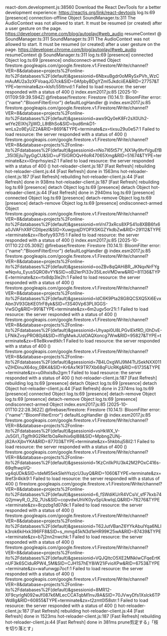 react-dom.development.js:38560 Download the React DevTools for a better development experience: https://reactjs.org/link/react-devtools
log.ts:69 [presence] connection-offline Object
SoundManager.ts:311 The AudioContext was not allowed to start. It must be resumed (or created) after a user gesture on the page. https://developer.chrome.com/blog/autoplay/#web_audio
resumeContext @ SoundManager.ts:311
SoundManager.ts:311 The AudioContext was not allowed to start. It must be resumed (or created) after a user gesture on the page. https://developer.chrome.com/blog/autoplay/#web_audio
resumeContext @ SoundManager.ts:311
log.ts:69 [presence] connected Object
log.ts:69 [presence] ondisconnect-armed Object
firestore.googleapis.com/google.firestore.v1.Firestore/Write/channel?VER=8&database=projects%2Fonline-ito%2Fdatabases%2F(default)&gsessionid=6NbxuBgdr0oMRySxPVh_WzCmAuMU2a3zXFVoaqJG7ck&SID=0AfpbyBDgYZmI5JkdciiEA&RID=27757&TYPE=terminate&zx=klsfc55ttnvd:1  Failed to load resource: the server responded with a status of 400 ()
index.esm2017.js:85 [2025-10-01T09:59:39.594Z]  @firebase/firestore: Firestore (10.14.1): BloomFilter error:  {"name":"BloomFilterError"}
defaultLogHandler @ index.esm2017.js:85
firestore.googleapis.com/google.firestore.v1.Firestore/Write/channel?VER=8&database=projects%2Fonline-ito%2Fdatabases%2F(default)&gsessionid=awx9Qy0eK8Fr2sX0Uh2-wtYe2ElXhj7jjWD_L8tBhSo&SID=bud6mkD1-wnLs2o9EyUZ2A&RID=8691&TYPE=terminate&zx=tixsu29u0e57:1  Failed to load resource: the server responded with a status of 400 ()
firestore.googleapis.com/google.firestore.v1.Firestore/Write/channel?VER=8&database=projects%2Fonline-ito%2Fdatabases%2F(default)&gsessionid=nNo7I65t57Y_NX1Ay9hrfVguEfB_35I3Ejlu7gyGgCU&SID=uF15lGROQvHIoR47065Xmg&RID=51674&TYPE=terminate&zx=l0nprhsyies2:1  Failed to load resource: the server responded with a status of 400 ()
hot-reloader-client.js:187 [Fast Refresh] rebuilding
hot-reloader-client.js:44 [Fast Refresh] done in 1563ms
hot-reloader-client.js:187 [Fast Refresh] rebuilding
hot-reloader-client.js:44 [Fast Refresh] done in 938ms
hot-reloader-client.js:187 [Fast Refresh] rebuilding
log.ts:69 [presence] detach Object
log.ts:69 [presence] detach Object
hot-reloader-client.js:44 [Fast Refresh] done in 2940ms
log.ts:69 [presence] connected Object
log.ts:69 [presence] detach-remove Object
log.ts:69 [presence] detach-remove Object
log.ts:69 [presence] ondisconnect-armed Object
firestore.googleapis.com/google.firestore.v1.Firestore/Write/channel?VER=8&database=projects%2Fonline-ito%2Fdatabases%2F(default)&gsessionid=mVnI73xRcs8XPS41o8XBB6fx6a0JVAFhXRFCDlIpezI&SID=XuwgyajDYOPXSKGZYkdbZw&RID=29112&TYPE=terminate&zx=i1bofyy937t5:1  Failed to load resource: the server responded with a status of 400 ()
index.esm2017.js:85 [2025-10-01T10:22:05.309Z]  @firebase/firestore: Firestore (10.14.1): BloomFilter error:  {"name":"BloomFilterError"}
defaultLogHandler @ index.esm2017.js:85
firestore.googleapis.com/google.firestore.v1.Firestore/Write/channel?VER=8&database=projects%2Fonline-ito%2Fdatabases%2F(default)&gsessionid=ooZBv8qQAHiBR_JKNqxNrFYgwNqvIu_Eyus5QRO8vYY&SID=oB2IerPi33v35lLeoVMDww&RID=81136&TYPE=terminate&zx=rtx8dp3le2h:1  Failed to load resource: the server responded with a status of 400 ()
firestore.googleapis.com/google.firestore.v1.Firestore/Write/channel?VER=8&database=projects%2Fonline-ito%2Fdatabases%2F(default)&gsessionid=ldC6K9Pta28G8QCSXQ5Xi6EvxAbn3V93GbKE01rF8yk&SID=f3S40Vp63PLllGGS-VwSOg&RID=991&TYPE=terminate&zx=6m2ugv5or21i:1  Failed to load resource: the server responded with a status of 400 ()
firestore.googleapis.com/google.firestore.v1.Firestore/Write/channel?VER=8&database=projects%2Fonline-ito%2Fdatabases%2F(default)&gsessionid=Uhyapi0U8LPGvlEkfRD_l0hDvE-LFNikZvsyPRO80j4&SID=ifI1gMwkJUdOAQXoncg7Ww&RID=95827&TYPE=terminate&zx=61le8kvwdtkh:1  Failed to load resource: the server responded with a status of 400 ()
firestore.googleapis.com/google.firestore.v1.Firestore/Write/channel?VER=8&database=projects%2Fonline-ito%2Fdatabases%2F(default)&gsessionid=7B4LOxgWlJ9M4TtJSekNXX011vZlHDinuX64oy_0BK4&SID=Kr6Ax1K9TR7Xb68qFUcRKg&RID=61735&TYPE=terminate&zx=u0ihxis8u2gm:1  Failed to load resource: the server responded with a status of 400 ()
hot-reloader-client.js:187 [Fast Refresh] rebuilding
log.ts:69 [presence] detach Object
log.ts:69 [presence] detach Object
hot-reloader-client.js:44 [Fast Refresh] done in 2374ms
log.ts:69 [presence] connected Object
log.ts:69 [presence] detach-remove Object
log.ts:69 [presence] detach-remove Object
log.ts:69 [presence] ondisconnect-armed Object
index.esm2017.js:85 [2025-10-01T10:22:28.362Z]  @firebase/firestore: Firestore (10.14.1): BloomFilter error:  {"name":"BloomFilterError"}
defaultLogHandler @ index.esm2017.js:85
firestore.googleapis.com/google.firestore.v1.Firestore/Write/channel?VER=8&database=projects%2Fonline-ito%2Fdatabases%2F(default)&gsessionid=vsHkWX_V-Js5GI1_iTgjfh9G2Rkt1bOaReihix6ql88&SID=MpbngZUNj-j82AnXjbvYKA&RID=87703&TYPE=terminate&zx=5hkbtuj58il2:1  Failed to load resource: the server responded with a status of 400 ()
firestore.googleapis.com/google.firestore.v1.Firestore/Write/channel?VER=8&database=projects%2Fonline-ito%2Fdatabases%2F(default)&gsessionid=1KzCnIIkPIU3k42M2POxC416s-69qfhwpVQ-vg4qUDk&SID=tdeM55ekSlehYszjcU3uyQ&RID=1060&TYPE=terminate&zx=llref3r4kik9:1  Failed to load resource: the server responded with a status of 400 ()
firestore.googleapis.com/google.firestore.v1.Firestore/Write/channel?VER=8&database=projects%2Fonline-ito%2Fdatabases%2F(default)&gsessionid=6_fSWdiKUrR4VCsiV_sfF7kxb74Q2jmwyR_O_ZQ_7Us&SID=copvdwUhVK0yvSpUkwIqLQ&RID=78276&TYPE=terminate&zx=8cpzbg1d07dk:1  Failed to load resource: the server responded with a status of 400 ()
firestore.googleapis.com/google.firestore.v1.Firestore/Write/channel?VER=8&database=projects%2Fonline-ito%2Fdatabases%2F(default)&gsessionid=T62JutVBanZ6YYkAbulYqa6NLIk3rok6kiHxk396FF8&SID=s_mmg45kN3d1eHR99K25wA&RID=87439&TYPE=terminate&zx=b7j2nn2nwchk:1  Failed to load resource: the server responded with a status of 400 ()
firestore.googleapis.com/google.firestore.v1.Firestore/Write/channel?VER=8&database=projects%2Fonline-ito%2Fdatabases%2F(default)&gsessionid=VQJQltcO5XE2MNklwCFqeErtKnUF3k6SCiduRPW4_5M&SID=CJH1S7hEY8iW21iFvioXPw&RID=6753&TYPE=terminate&zx=wafunwgp7ocf:1  Failed to load resource: the server responded with a status of 400 ()
firestore.googleapis.com/google.firestore.v1.Firestore/Write/channel?VER=8&database=projects%2Fonline-ito%2Fdatabases%2F(default)&gsessionid=8MR12-XF9cyrlgN092wJf087k6MLecCCATqbM1nvJ9A&SID=70JVwyDfs1Xslck6TPWd8g&RID=60855&TYPE=terminate&zx=t2zmt0l58str:1  Failed to load resource: the server responded with a status of 400 ()
hot-reloader-client.js:187 [Fast Refresh] rebuilding
hot-reloader-client.js:44 [Fast Refresh] done in 1523ms
hot-reloader-client.js:187 [Fast Refresh] rebuilding
hot-reloader-client.js:44 [Fast Refresh] done in 381ms
prune剪定する」「枝を切り落とす」